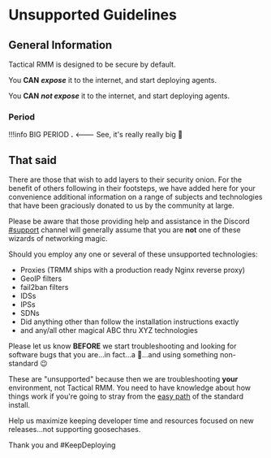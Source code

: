 # Unsupported Guidelines

## General Information

Tactical RMM is designed to be secure by default.

You **CAN** **_expose_** it to the internet, and start deploying agents.

You **CAN** **_not expose_** it to the internet, and start deploying agents.

### Period

!!!info
        BIG PERIOD **.** <--- See, it's really really big 🙂

## That said

There are those that wish to add layers to their security onion. For the benefit of others following in their footsteps, we have added here for your convenience additional information on a range of subjects and technologies that have been graciously donated to us by the community at large.

Please be aware that those providing help and assistance in the Discord [#support](https://discord.com/channels/736478043522072608/744282073870630912) channel will generally assume that you are **not** one of these wizards of networking magic.

Should you employ any one or several of these unsupported technologies:

* Proxies (TRMM ships with a production ready Nginx reverse proxy)
* GeoIP filters
* fail2ban filters
* IDSs
* IPSs
* SDNs
* Did anything other than follow the installation instructions exactly
* and any/all other magical ABC thru XYZ technologies

Please let us know **BEFORE** we start troubleshooting and looking for software bugs that you are...in fact...a 🧙...and using something non-standard 😉 

These are "unsupported" because then we are troubleshooting **your** environment, not Tactical RMM. You need to have knowledge about how things work if you're going to stray from the [easy path](../install_server/#option-1-easy-install) of the standard install. 

Help us maximize keeping developer time and resources focused on new releases...not supporting goosechases.

Thank you and #KeepDeploying
